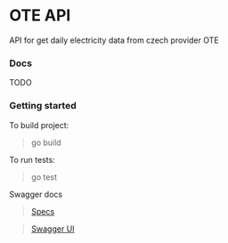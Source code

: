 # OTE API
 API for get daily electricity  data from czech provider OTE

### Docs
TODO
### Getting started

To build project:
> go build

To run tests:
> go test

Swagger docs

> [Specs](http://localhost:8080/swagger/doc.json)

> [Swagger UI](http://localhost:8080/swagger/index.html)
